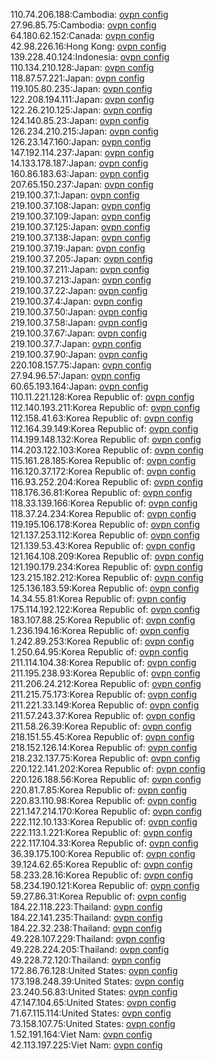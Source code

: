 110.74.206.188:Cambodia: [ovpn config](vpn/110_74_206_188.ovpn)  
27.96.85.75:Cambodia: [ovpn config](vpn/27_96_85_75.ovpn)  
64.180.62.152:Canada: [ovpn config](vpn/64_180_62_152.ovpn)  
42.98.226.16:Hong Kong: [ovpn config](vpn/42_98_226_16.ovpn)  
139.228.40.124:Indonesia: [ovpn config](vpn/139_228_40_124.ovpn)  
110.134.210.128:Japan: [ovpn config](vpn/110_134_210_128.ovpn)  
118.87.57.221:Japan: [ovpn config](vpn/118_87_57_221.ovpn)  
119.105.80.235:Japan: [ovpn config](vpn/119_105_80_235.ovpn)  
122.208.194.111:Japan: [ovpn config](vpn/122_208_194_111.ovpn)  
122.26.210.125:Japan: [ovpn config](vpn/122_26_210_125.ovpn)  
124.140.85.23:Japan: [ovpn config](vpn/124_140_85_23.ovpn)  
126.234.210.215:Japan: [ovpn config](vpn/126_234_210_215.ovpn)  
126.23.147.160:Japan: [ovpn config](vpn/126_23_147_160.ovpn)  
147.192.114.237:Japan: [ovpn config](vpn/147_192_114_237.ovpn)  
14.133.178.187:Japan: [ovpn config](vpn/14_133_178_187.ovpn)  
160.86.183.63:Japan: [ovpn config](vpn/160_86_183_63.ovpn)  
207.65.150.237:Japan: [ovpn config](vpn/207_65_150_237.ovpn)  
219.100.37.1:Japan: [ovpn config](vpn/219_100_37_1.ovpn)  
219.100.37.108:Japan: [ovpn config](vpn/219_100_37_108.ovpn)  
219.100.37.109:Japan: [ovpn config](vpn/219_100_37_109.ovpn)  
219.100.37.125:Japan: [ovpn config](vpn/219_100_37_125.ovpn)  
219.100.37.138:Japan: [ovpn config](vpn/219_100_37_138.ovpn)  
219.100.37.19:Japan: [ovpn config](vpn/219_100_37_19.ovpn)  
219.100.37.205:Japan: [ovpn config](vpn/219_100_37_205.ovpn)  
219.100.37.211:Japan: [ovpn config](vpn/219_100_37_211.ovpn)  
219.100.37.213:Japan: [ovpn config](vpn/219_100_37_213.ovpn)  
219.100.37.22:Japan: [ovpn config](vpn/219_100_37_22.ovpn)  
219.100.37.4:Japan: [ovpn config](vpn/219_100_37_4.ovpn)  
219.100.37.50:Japan: [ovpn config](vpn/219_100_37_50.ovpn)  
219.100.37.58:Japan: [ovpn config](vpn/219_100_37_58.ovpn)  
219.100.37.67:Japan: [ovpn config](vpn/219_100_37_67.ovpn)  
219.100.37.7:Japan: [ovpn config](vpn/219_100_37_7.ovpn)  
219.100.37.90:Japan: [ovpn config](vpn/219_100_37_90.ovpn)  
220.108.157.75:Japan: [ovpn config](vpn/220_108_157_75.ovpn)  
27.94.96.57:Japan: [ovpn config](vpn/27_94_96_57.ovpn)  
60.65.193.164:Japan: [ovpn config](vpn/60_65_193_164.ovpn)  
110.11.221.128:Korea Republic of: [ovpn config](vpn/110_11_221_128.ovpn)  
112.140.193.211:Korea Republic of: [ovpn config](vpn/112_140_193_211.ovpn)  
112.158.41.63:Korea Republic of: [ovpn config](vpn/112_158_41_63.ovpn)  
112.164.39.149:Korea Republic of: [ovpn config](vpn/112_164_39_149.ovpn)  
114.199.148.132:Korea Republic of: [ovpn config](vpn/114_199_148_132.ovpn)  
114.203.122.103:Korea Republic of: [ovpn config](vpn/114_203_122_103.ovpn)  
115.161.28.185:Korea Republic of: [ovpn config](vpn/115_161_28_185.ovpn)  
116.120.37.172:Korea Republic of: [ovpn config](vpn/116_120_37_172.ovpn)  
116.93.252.204:Korea Republic of: [ovpn config](vpn/116_93_252_204.ovpn)  
118.176.36.81:Korea Republic of: [ovpn config](vpn/118_176_36_81.ovpn)  
118.33.139.166:Korea Republic of: [ovpn config](vpn/118_33_139_166.ovpn)  
118.37.24.234:Korea Republic of: [ovpn config](vpn/118_37_24_234.ovpn)  
119.195.106.178:Korea Republic of: [ovpn config](vpn/119_195_106_178.ovpn)  
121.137.253.112:Korea Republic of: [ovpn config](vpn/121_137_253_112.ovpn)  
121.139.53.43:Korea Republic of: [ovpn config](vpn/121_139_53_43.ovpn)  
121.164.108.209:Korea Republic of: [ovpn config](vpn/121_164_108_209.ovpn)  
121.190.179.234:Korea Republic of: [ovpn config](vpn/121_190_179_234.ovpn)  
123.215.182.212:Korea Republic of: [ovpn config](vpn/123_215_182_212.ovpn)  
125.136.183.59:Korea Republic of: [ovpn config](vpn/125_136_183_59.ovpn)  
14.34.55.81:Korea Republic of: [ovpn config](vpn/14_34_55_81.ovpn)  
175.114.192.122:Korea Republic of: [ovpn config](vpn/175_114_192_122.ovpn)  
183.107.88.25:Korea Republic of: [ovpn config](vpn/183_107_88_25.ovpn)  
1.236.194.16:Korea Republic of: [ovpn config](vpn/1_236_194_16.ovpn)  
1.242.89.253:Korea Republic of: [ovpn config](vpn/1_242_89_253.ovpn)  
1.250.64.95:Korea Republic of: [ovpn config](vpn/1_250_64_95.ovpn)  
211.114.104.38:Korea Republic of: [ovpn config](vpn/211_114_104_38.ovpn)  
211.195.238.93:Korea Republic of: [ovpn config](vpn/211_195_238_93.ovpn)  
211.206.24.212:Korea Republic of: [ovpn config](vpn/211_206_24_212.ovpn)  
211.215.75.173:Korea Republic of: [ovpn config](vpn/211_215_75_173.ovpn)  
211.221.33.149:Korea Republic of: [ovpn config](vpn/211_221_33_149.ovpn)  
211.57.243.37:Korea Republic of: [ovpn config](vpn/211_57_243_37.ovpn)  
211.58.26.39:Korea Republic of: [ovpn config](vpn/211_58_26_39.ovpn)  
218.151.55.45:Korea Republic of: [ovpn config](vpn/218_151_55_45.ovpn)  
218.152.126.14:Korea Republic of: [ovpn config](vpn/218_152_126_14.ovpn)  
218.232.137.75:Korea Republic of: [ovpn config](vpn/218_232_137_75.ovpn)  
220.122.141.202:Korea Republic of: [ovpn config](vpn/220_122_141_202.ovpn)  
220.126.188.56:Korea Republic of: [ovpn config](vpn/220_126_188_56.ovpn)  
220.81.7.85:Korea Republic of: [ovpn config](vpn/220_81_7_85.ovpn)  
220.83.110.98:Korea Republic of: [ovpn config](vpn/220_83_110_98.ovpn)  
221.147.214.170:Korea Republic of: [ovpn config](vpn/221_147_214_170.ovpn)  
222.112.10.133:Korea Republic of: [ovpn config](vpn/222_112_10_133.ovpn)  
222.113.1.221:Korea Republic of: [ovpn config](vpn/222_113_1_221.ovpn)  
222.117.104.33:Korea Republic of: [ovpn config](vpn/222_117_104_33.ovpn)  
36.39.175.100:Korea Republic of: [ovpn config](vpn/36_39_175_100.ovpn)  
39.124.62.65:Korea Republic of: [ovpn config](vpn/39_124_62_65.ovpn)  
58.233.28.16:Korea Republic of: [ovpn config](vpn/58_233_28_16.ovpn)  
58.234.190.121:Korea Republic of: [ovpn config](vpn/58_234_190_121.ovpn)  
59.27.86.31:Korea Republic of: [ovpn config](vpn/59_27_86_31.ovpn)  
184.22.118.223:Thailand: [ovpn config](vpn/184_22_118_223.ovpn)  
184.22.141.235:Thailand: [ovpn config](vpn/184_22_141_235.ovpn)  
184.22.32.238:Thailand: [ovpn config](vpn/184_22_32_238.ovpn)  
49.228.107.229:Thailand: [ovpn config](vpn/49_228_107_229.ovpn)  
49.228.224.205:Thailand: [ovpn config](vpn/49_228_224_205.ovpn)  
49.228.72.120:Thailand: [ovpn config](vpn/49_228_72_120.ovpn)  
172.86.76.128:United States: [ovpn config](vpn/172_86_76_128.ovpn)  
173.198.248.39:United States: [ovpn config](vpn/173_198_248_39.ovpn)  
23.240.56.83:United States: [ovpn config](vpn/23_240_56_83.ovpn)  
47.147.104.65:United States: [ovpn config](vpn/47_147_104_65.ovpn)  
71.67.115.114:United States: [ovpn config](vpn/71_67_115_114.ovpn)  
73.158.107.75:United States: [ovpn config](vpn/73_158_107_75.ovpn)  
1.52.191.164:Viet Nam: [ovpn config](vpn/1_52_191_164.ovpn)  
42.113.197.225:Viet Nam: [ovpn config](vpn/42_113_197_225.ovpn)  
